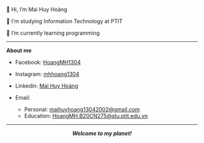  👋 Hi, I’m Mai Huy Hoàng
 
 🏫 I'm studying Information Technology at PTIT
 
 🌱 I’m currently learning programming
<!-- - 📫 How to reach me: maihuyhoang13042002@gmail.com -->

***

**About me**

- Facebook: [HoangMH1304](https://www.facebook.com/HoangMH1304)

- Instagram: [mhhoang1304](https://www.instagram.com/mhhoang1304/)

- Linkedin: [Mai Huy Hoàng](https://www.linkedin.com/in/ho%C3%A0ng-mai-745b31146/)

- Email:
  + Personal: <maihuyhoang13042002@gmail.com>
  + Education: <HoangMH.B20CN275@stu.ptit.edu.vn>

---

<p align="center">
  <em><strong>Welcome to my planet!</strong></em>
</p>


<!---
HoangMH1304/HoangMH1304 is a ✨ special ✨ repository because its `README.md` (this file) appears on your GitHub profile.
You can click the Preview link to take a look at your changes.
--->
